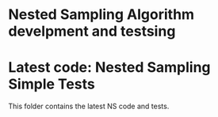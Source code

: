 # Nested Sampling Algorithm develpment and testsing

# Latest code: Nested Sampling Simple Tests

This folder contains the latest NS code and tests.
